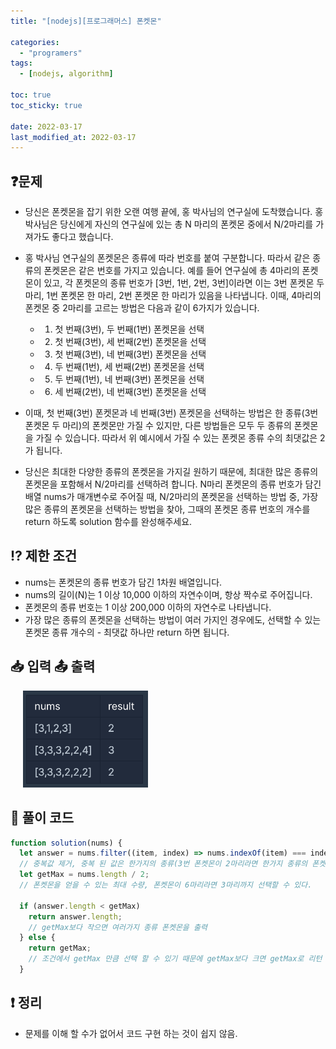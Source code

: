 ```yaml
---
title: "[nodejs][프로그래머스] 폰켓몬"

categories:
  - "programers"
tags:
  - [nodejs, algorithm]

toc: true
toc_sticky: true

date: 2022-03-17
last_modified_at: 2022-03-17
---
```


## ❓문제

- 당신은 폰켓몬을 잡기 위한 오랜 여행 끝에, 홍 박사님의 연구실에 도착했습니다. 홍 박사님은 당신에게 자신의 연구실에 있는 총 N 마리의 폰켓몬 중에서 N/2마리를 가져가도 좋다고 했습니다.
- 홍 박사님 연구실의 폰켓몬은 종류에 따라 번호를 붙여 구분합니다. 따라서 같은 종류의 폰켓몬은 같은 번호를 가지고 있습니다. 예를 들어 연구실에 총 4마리의 폰켓몬이 있고, 각 폰켓몬의 종류 번호가 [3번, 1번, 2번, 3번]이라면 이는 3번 폰켓몬 두 마리, 1번 폰켓몬 한 마리, 2번 폰켓몬 한 마리가 있음을 나타냅니다. 이때, 4마리의 폰켓몬 중 2마리를 고르는 방법은 다음과 같이 6가지가 있습니다.

  - 1. 첫 번째(3번), 두 번째(1번) 폰켓몬을 선택
  - 2. 첫 번째(3번), 세 번째(2번) 폰켓몬을 선택
  - 3. 첫 번째(3번), 네 번째(3번) 폰켓몬을 선택
  - 4. 두 번째(1번), 세 번째(2번) 폰켓몬을 선택
  - 5. 두 번째(1번), 네 번째(3번) 폰켓몬을 선택
  - 6. 세 번째(2번), 네 번째(3번) 폰켓몬을 선택

- 이때, 첫 번째(3번) 폰켓몬과 네 번째(3번) 폰켓몬을 선택하는 방법은 한 종류(3번 폰켓몬 두 마리)의 폰켓몬만 가질 수 있지만, 다른 방법들은 모두 두 종류의 폰켓몬을 가질 수 있습니다. 따라서 위 예시에서 가질 수 있는 폰켓몬 종류 수의 최댓값은 2가 됩니다.
- 당신은 최대한 다양한 종류의 폰켓몬을 가지길 원하기 때문에, 최대한 많은 종류의 폰켓몬을 포함해서 N/2마리를 선택하려 합니다. N마리 폰켓몬의 종류 번호가 담긴 배열 nums가 매개변수로 주어질 때, N/2마리의 폰켓몬을 선택하는 방법 중, 가장 많은 종류의 폰켓몬을 선택하는 방법을 찾아, 그때의 폰켓몬 종류 번호의 개수를 return 하도록 solution 함수를 완성해주세요.

## ⁉️ 제한 조건

- nums는 폰켓몬의 종류 번호가 담긴 1차원 배열입니다.
- nums의 길이(N)는 1 이상 10,000 이하의 자연수이며, 항상 짝수로 주어집니다.
- 폰켓몬의 종류 번호는 1 이상 200,000 이하의 자연수로 나타냅니다.
- 가장 많은 종류의 폰켓몬을 선택하는 방법이 여러 가지인 경우에도, 선택할 수 있는 폰켓몬 종류 개수의 - 최댓값 하나만 return 하면 됩니다.

## 📥 입력 📤 출력

<img style="margin-left:20px;"  width="200" alt="failRatio" src="/assets/img/algoritm/programers/ponketmon.png">

## 📝 풀이 코드

```js
function solution(nums) {
  let answer = nums.filter((item, index) => nums.indexOf(item) === index);
  // 중복값 제거, 중복 된 값은 한가지의 종류(3번 폰켓몬이 2마리라면 한가지 종류의 폰켓몬),여러가지 종류 폰켓몬
  let getMax = nums.length / 2;
  // 폰켓몬을 얻을 수 있는 최대 수량, 폰켓몬이 6마리라면 3마리까지 선택할 수 있다.

  if (answer.length < getMax)
    return answer.length;
    // getMax보다 작으면 여러가지 종류 폰켓몬을 출력
  } else {
    return getMax;
    // 조건에서 getMax 만큼 선택 할 수 있기 때문에 getMax보다 크면 getMax로 리턴
  }
```

## ❗️ 정리

- 문제를 이해 할 수가 없어서 코드 구현 하는 것이 쉽지 않음.
